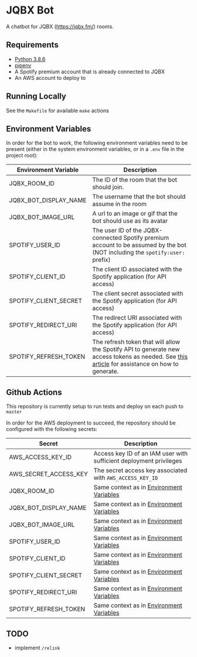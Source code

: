# JQBX Bot
A chatbot for JQBX (https://jqbx.fm/) rooms.


## Requirements
* [Python 3.8.6](https://www.python.org/downloads/release/python-386/)
* [pipenv](https://pypi.org/project/pipenv/)
* A Spotify premium account that is already connected to JQBX
* An AWS account to deploy to


## Running Locally
See the `Makefile` for available `make` actions


## Environment Variables
In order for the bot to work, the following environment variables need to be present
(either in the system environment variables, or in a `.env` file in the project root):

| Environment Variable | Description |
| --- | --- |
| JQBX_ROOM_ID | The ID of the room that the bot should join. |
| JQBX_BOT_DISPLAY_NAME | The username that the bot should assume in the room |
| JQBX_BOT_IMAGE_URL | A url to an image or gif that the bot should use as its avatar |
| SPOTIFY_USER_ID | The user ID of the JQBX-connected Spotify premium account to be assumed by the bot (NOT including the `spotify:user:` prefix) |
| SPOTIFY_CLIENT_ID | The client ID associated with the Spotify application (for API access) |
| SPOTIFY_CLIENT_SECRET | The client secret associated with the Spotify application (for API access) |
| SPOTIFY_REDIRECT_URI | The redirect URI associated with the Spotify application (for API access) |
| SPOTIFY_REFRESH_TOKEN | The refresh token that will allow the Spotify API to generate new access tokens as needed. See [this article](https://benwiz.com/blog/create-spotify-refresh-token/) for assistance on how to generate. |


## Github Actions
This repository is currently setup to run tests and deploy on each push to `master`

In order for the AWS deployment to succeed, the repository should be configured with the following secrets:

| Secret | Description |
| --- | --- |
| AWS_ACCESS_KEY_ID | Access key ID of an IAM user with sufficient deployment privileges |
| AWS_SECRET_ACCESS_KEY | The secret access key associated with `AWS_ACCESS_KEY_ID` |
| JQBX_ROOM_ID | Same context as in [Environment Variables](#Environment-Variables) |
| JQBX_BOT_DISPLAY_NAME | Same context as in [Environment Variables](#Environment-Variables) |
| JQBX_BOT_IMAGE_URL | Same context as in [Environment Variables](#Environment-Variables) |
| SPOTIFY_USER_ID | Same context as in [Environment Variables](#Environment-Variables) |
| SPOTIFY_CLIENT_ID | Same context as in [Environment Variables](#Environment-Variables) |
| SPOTIFY_CLIENT_SECRET | Same context as in [Environment Variables](#Environment-Variables) |
| SPOTIFY_REDIRECT_URI | Same context as in [Environment Variables](#Environment-Variables) |
| SPOTIFY_REFRESH_TOKEN | Same context as in [Environment Variables](#Environment-Variables) |


## TODO
* implement `/relink`